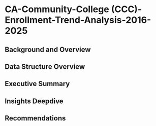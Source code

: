 # CA-Community-College (CCC)-Enrollment-Trend-Analysis-2016-2025

## Background and Overview

## Data Structure Overview

## Executive Summary

## Insights Deepdive

## Recommendations
